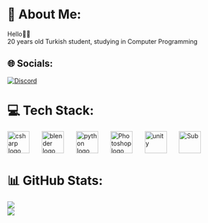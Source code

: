 # 💫 About Me:
Hello👋🏻<br/>
20 years old Turkish student, studying in Computer Programming


## 🌐 Socials:
[![Discord](https://img.shields.io/badge/Discord-%237289DA.svg?logo=discord&logoColor=white)](https://discord.com/users/239781222337740800)

# 💻 Tech Stack:
<div align="left">
  <img src="https://cdn.jsdelivr.net/gh/devicons/devicon/icons/csharp/csharp-original.svg" height="50" alt="csharp logo"  />
  <img width="20" />
  <img src="https://cdn.jsdelivr.net/gh/devicons/devicon/icons/blender/blender-original.svg" height="50" alt="blender logo"  />
  <img width="20" />
  <img src="https://cdn.jsdelivr.net/gh/devicons/devicon/icons/python/python-original.svg" height="50" alt="python logo"  />
  <img width="20" />
  <img src="https://skillicons.dev/icons?i=ps" height="50" alt="Photoshop logo"  />
  <img width="20" />
  <img src="https://skillicons.dev/icons?i=unity" height="50" alt="unity"  />
  <img width="20" />
  <img src="https://github.com/zFhresh/zFhresh/assets/74680700/d47ecf02-983e-42dd-91fd-f8008c65137b" height="50" alt="Sub"  />

</div>

###

###
# 📊 GitHub Stats:
![](https://github-readme-stats.vercel.app/api?username=zFhresh&theme=gotham&hide_border=true&include_all_commits=false&count_private=false)<br/>
![](https://github-readme-stats.vercel.app/api/top-langs/?username=zFhresh&theme=gotham&hide_border=true&include_all_commits=false&count_private=false&layout=compact)

